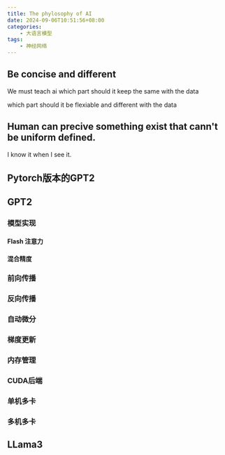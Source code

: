 ```yaml
---
title: The phylosophy of AI
date: 2024-09-06T10:51:56+08:00
categories:
    - 大语言模型
tags:
    - 神经网络
---
```


## Be concise and different

We must teach ai which part should it keep the same with the data

which part should it be flexiable and different with the data

## Human can precive something exist that cann't be uniform defined.

I know it when I see it.

## 

## Pytorch版本的GPT2

## GPT2

### 模型实现

#### Flash 注意力

#### 混合精度

### 前向传播

### 反向传播

### 自动微分

### 梯度更新

### 内存管理

### CUDA后端

### 单机多卡

### 多机多卡


## LLama3
